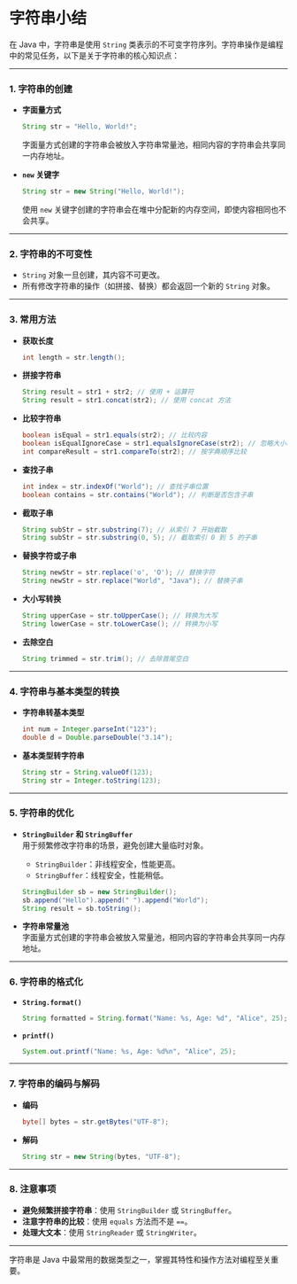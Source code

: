 # 字符串小结

在 Java 中，字符串是使用 `String` 类表示的不可变字符序列。字符串操作是编程中的常见任务，以下是关于字符串的核心知识点：

---

### 1. **字符串的创建**
- **字面量方式**
  ```java
  String str = "Hello, World!";
  ```

  字面量方式创建的字符串会被放入字符串常量池，相同内容的字符串会共享同一内存地址。

- **`new` 关键字**
  ```java
  String str = new String("Hello, World!");
  ```

  使用 `new` 关键字创建的字符串会在堆中分配新的内存空间，即使内容相同也不会共享。

---

### 2. **字符串的不可变性**
- `String` 对象一旦创建，其内容不可更改。
- 所有修改字符串的操作（如拼接、替换）都会返回一个新的 `String` 对象。

---

### 3. **常用方法**
- **获取长度**
  ```java
  int length = str.length();
  ```


- **拼接字符串**
  ```java
  String result = str1 + str2; // 使用 + 运算符
  String result = str1.concat(str2); // 使用 concat 方法
  ```


- **比较字符串**
  ```java
  boolean isEqual = str1.equals(str2); // 比较内容
  boolean isEqualIgnoreCase = str1.equalsIgnoreCase(str2); // 忽略大小写比较
  int compareResult = str1.compareTo(str2); // 按字典顺序比较
  ```


- **查找子串**
  ```java
  int index = str.indexOf("World"); // 查找子串位置
  boolean contains = str.contains("World"); // 判断是否包含子串
  ```


- **截取子串**
  ```java
  String subStr = str.substring(7); // 从索引 7 开始截取
  String subStr = str.substring(0, 5); // 截取索引 0 到 5 的子串
  ```


- **替换字符或子串**
  ```java
  String newStr = str.replace('o', 'O'); // 替换字符
  String newStr = str.replace("World", "Java"); // 替换子串
  ```


- **大小写转换**
  ```java
  String upperCase = str.toUpperCase(); // 转换为大写
  String lowerCase = str.toLowerCase(); // 转换为小写
  ```


- **去除空白**
  ```java
  String trimmed = str.trim(); // 去除首尾空白
  ```


---

### 4. **字符串与基本类型的转换**
- **字符串转基本类型**
  ```java
  int num = Integer.parseInt("123");
  double d = Double.parseDouble("3.14");
  ```


- **基本类型转字符串**
  ```java
  String str = String.valueOf(123);
  String str = Integer.toString(123);
  ```


---

### 5. **字符串的优化**
- **`StringBuilder` 和 `StringBuffer`**  
  用于频繁修改字符串的场景，避免创建大量临时对象。
    - `StringBuilder`：非线程安全，性能更高。
    - `StringBuffer`：线程安全，性能稍低。

  ```java
  StringBuilder sb = new StringBuilder();
  sb.append("Hello").append(" ").append("World");
  String result = sb.toString();
  ```


- **字符串常量池**  
  字面量方式创建的字符串会被放入常量池，相同内容的字符串会共享同一内存地址。

---

### 6. **字符串的格式化**
- **`String.format()`**
  ```java
  String formatted = String.format("Name: %s, Age: %d", "Alice", 25);
  ```


- **`printf()`**
  ```java
  System.out.printf("Name: %s, Age: %d%n", "Alice", 25);
  ```


---

### 7. **字符串的编码与解码**
- **编码**
  ```java
  byte[] bytes = str.getBytes("UTF-8");
  ```


- **解码**
  ```java
  String str = new String(bytes, "UTF-8");
  ```


---

### 8. **注意事项**
- **避免频繁拼接字符串**：使用 `StringBuilder` 或 `StringBuffer`。
- **注意字符串的比较**：使用 `equals` 方法而不是 `==`。
- **处理大文本**：使用 `StringReader` 或 `StringWriter`。

---

字符串是 Java 中最常用的数据类型之一，掌握其特性和操作方法对编程至关重要。